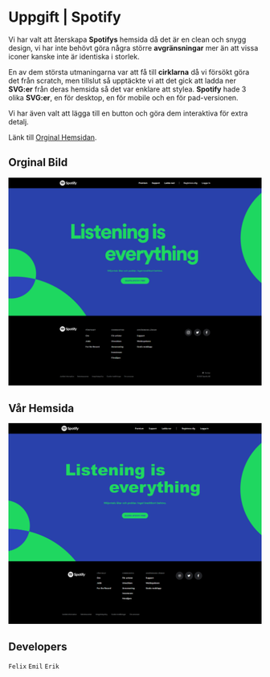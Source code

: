 # Uppgift | Spotify

Vi har valt att återskapa **Spotifys** hemsida då det är en clean och snygg design, vi har inte behövt göra några större **avgränsningar** mer än att vissa iconer kanske inte är identiska i storlek. 

En av dem största utmaningarna var att få till **cirklarna** då vi försökt göra det från scratch, men tillslut så upptäckte vi att det gick att ladda ner **SVG:er** från deras hemsida så det var enklare att stylea. **Spotify** hade 3 olika **SVG:er**, en för desktop, en för mobile och en för pad-versionen. 

Vi har även valt att lägga till en button och göra dem interaktiva för extra detalj.

Länk till [Orginal Hemsidan](https://www.spotify.com/se/ ).


## Orginal Bild
![Orginal Bild](./img/orginal.png "Orginal Bild")


## Vår Hemsida
![Orginal Bild](./img/Remake.png "Orginal Bild")



## Developers 

`Felix`
`Emil`
`Erik`




